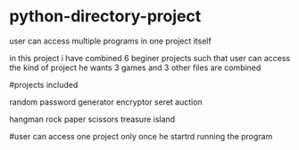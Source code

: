 # python-directory-project
user can access multiple programs in one project itself

in this project i have combined 6 beginer projects such that user can access the kind of project he wants
3 games and 3 other files are combined

#projects included

random password generator
encryptor 
seret auction 

hangman
rock paper scissors
treasure island

#user can access one project only once he startrd running the program



